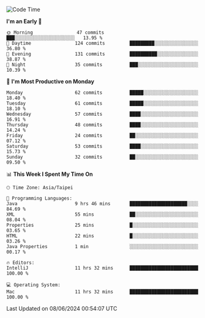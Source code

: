 <!--START_SECTION:waka-->
![Code Time](http://img.shields.io/badge/Code%20Time-1%2C072%20hrs%2042%20mins-blue)

**I'm an Early 🐤** 

```text
🌞 Morning                47 commits          ███░░░░░░░░░░░░░░░░░░░░░░   13.95 % 
🌆 Daytime                124 commits         █████████░░░░░░░░░░░░░░░░   36.80 % 
🌃 Evening                131 commits         ██████████░░░░░░░░░░░░░░░   38.87 % 
🌙 Night                  35 commits          ███░░░░░░░░░░░░░░░░░░░░░░   10.39 % 
```
📅 **I'm Most Productive on Monday** 

```text
Monday                   62 commits          █████░░░░░░░░░░░░░░░░░░░░   18.40 % 
Tuesday                  61 commits          █████░░░░░░░░░░░░░░░░░░░░   18.10 % 
Wednesday                57 commits          ████░░░░░░░░░░░░░░░░░░░░░   16.91 % 
Thursday                 48 commits          ████░░░░░░░░░░░░░░░░░░░░░   14.24 % 
Friday                   24 commits          ██░░░░░░░░░░░░░░░░░░░░░░░   07.12 % 
Saturday                 53 commits          ████░░░░░░░░░░░░░░░░░░░░░   15.73 % 
Sunday                   32 commits          ██░░░░░░░░░░░░░░░░░░░░░░░   09.50 % 
```


📊 **This Week I Spent My Time On** 

```text
🕑︎ Time Zone: Asia/Taipei

💬 Programming Languages: 
Java                     9 hrs 46 mins       █████████████████████░░░░   84.69 % 
XML                      55 mins             ██░░░░░░░░░░░░░░░░░░░░░░░   08.04 % 
Properties               25 mins             █░░░░░░░░░░░░░░░░░░░░░░░░   03.65 % 
HTML                     22 mins             █░░░░░░░░░░░░░░░░░░░░░░░░   03.26 % 
Java Properties          1 min               ░░░░░░░░░░░░░░░░░░░░░░░░░   00.17 % 

🔥 Editors: 
IntelliJ                 11 hrs 32 mins      █████████████████████████   100.00 % 

💻 Operating System: 
Mac                      11 hrs 32 mins      █████████████████████████   100.00 % 
```


 Last Updated on 08/06/2024 00:54:07 UTC
<!--END_SECTION:waka-->
